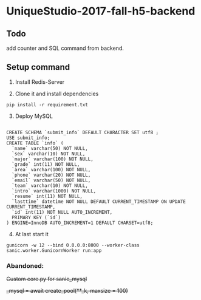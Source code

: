 # UniqueStudio-2017-fall-h5-backend


## Todo
add counter and SQL command from backend.

## Setup command

1. Install Redis-Server

2. Clone it and install dependencies
``` shell
pip install -r requirement.txt
```
3. Deploy MySQL
``` MySQL

CREATE SCHEMA `submit_info` DEFAULT CHARACTER SET utf8 ;
USE submit_info;
CREATE TABLE `info` (
  `name` varchar(50) NOT NULL,
  `sex` varchar(10) NOT NULL,
  `major` varchar(100) NOT NULL,
  `grade` int(11) NOT NULL,
  `area` varchar(100) NOT NULL,
  `phone` varchar(20) NOT NULL,
  `email` varchar(50) NOT NULL,
  `team` varchar(10) NOT NULL,
  `intro` varchar(1000) NOT NULL,
  `resume` int(11) NOT NULL,
  `lasttime` datetime NOT NULL DEFAULT CURRENT_TIMESTAMP ON UPDATE CURRENT_TIMESTAMP,
  `id` int(11) NOT NULL AUTO_INCREMENT,
  PRIMARY KEY (`id`)
) ENGINE=InnoDB AUTO_INCREMENT=1 DEFAULT CHARSET=utf8;
```

4. At last start it
``` shell
gunicorn -w 12 --bind 0.0.0.0:8000 --worker-class sanic.worker.GunicornWorker run:app
```

### Abandoned:
~~Custom core.py for sanic_mysql~~

~~_mysql = await create_pool(**_k, maxsize = 100)~~






```

